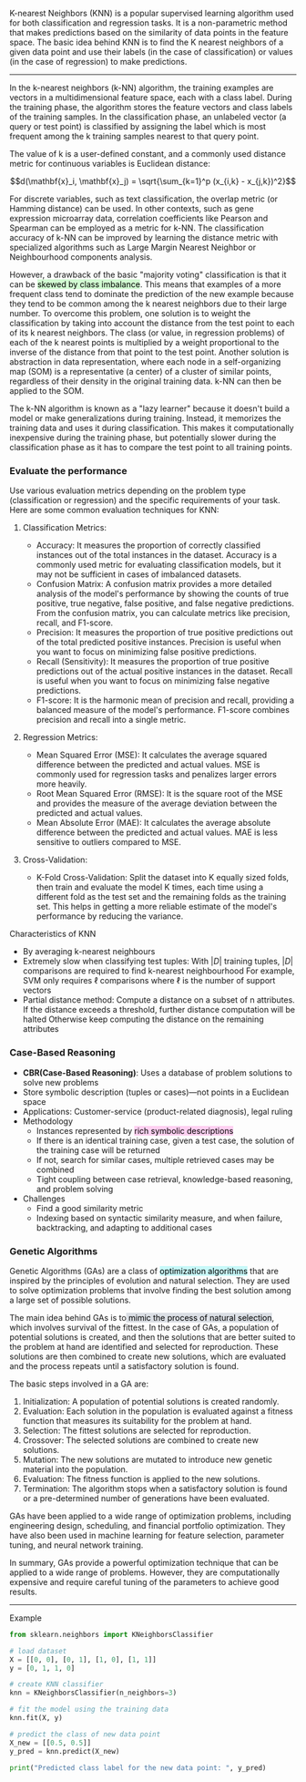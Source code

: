 K-nearest Neighbors (KNN) is a popular supervised learning algorithm used for both classification and regression tasks. It is a non-parametric method that makes predictions based on the similarity of data points in the feature space. The basic idea behind KNN is to find the K nearest neighbors of a given data point and use their labels (in the case of classification) or values (in the case of regression) to make predictions.

---

In the k-nearest neighbors (k-NN) algorithm, the training examples are vectors in a multidimensional feature space, each with a class label. During the training phase, the algorithm stores the feature vectors and class labels of the training samples. In the classification phase, an unlabeled vector (a query or test point) is classified by assigning the label which is most frequent among the k training samples nearest to that query point.

The value of k is a user-defined constant, and a commonly used distance metric for continuous variables is Euclidean distance: 

$$d(\mathbf{x}_i, \mathbf{x}_j) = \sqrt{\sum_{k=1}^p (x_{i,k} - x_{j,k})^2}$$

For discrete variables, such as text classification, the overlap metric (or Hamming distance) can be used. In other contexts, such as gene expression microarray data, correlation coefficients like Pearson and Spearman can be employed as a metric for k-NN. The classification accuracy of k-NN can be improved by learning the distance metric with specialized algorithms such as Large Margin Nearest Neighbor or Neighbourhood components analysis.

However, a drawback of the basic "majority voting" classification is that it can be <mark style="background: #BBFABBA6;">skewed by class imbalance</mark>. This means that examples of a more frequent class tend to dominate the prediction of the new example because they tend to be common among the k nearest neighbors due to their large number. To overcome this problem, one solution is to weight the classification by taking into account the distance from the test point to each of its k nearest neighbors. The class (or value, in regression problems) of each of the k nearest points is multiplied by a weight proportional to the inverse of the distance from that point to the test point. Another solution is abstraction in data representation, where each node in a self-organizing map (SOM) is a representative (a center) of a cluster of similar points, regardless of their density in the original training data. k-NN can then be applied to the SOM.

The k-NN algorithm is known as a "lazy learner" because it doesn't build a model or make generalizations during training. Instead, it memorizes the training data and uses it during classification. This makes it computationally inexpensive during the training phase, but potentially slower during the classification phase as it has to compare the test point to all training points.


### Evaluate the performance 

Use various evaluation metrics depending on the problem type (classification or regression) and the specific requirements of your task. Here are some common evaluation techniques for KNN:

1.  Classification Metrics:
    
    -   Accuracy: It measures the proportion of correctly classified instances out of the total instances in the dataset. Accuracy is a commonly used metric for evaluating classification models, but it may not be sufficient in cases of imbalanced datasets.
    -   Confusion Matrix: A confusion matrix provides a more detailed analysis of the model's performance by showing the counts of true positive, true negative, false positive, and false negative predictions. From the confusion matrix, you can calculate metrics like precision, recall, and F1-score.
    -   Precision: It measures the proportion of true positive predictions out of the total predicted positive instances. Precision is useful when you want to focus on minimizing false positive predictions.
    -   Recall (Sensitivity): It measures the proportion of true positive predictions out of the actual positive instances in the dataset. Recall is useful when you want to focus on minimizing false negative predictions.
    -   F1-score: It is the harmonic mean of precision and recall, providing a balanced measure of the model's performance. F1-score combines precision and recall into a single metric.
2.  Regression Metrics:
    
    -   Mean Squared Error (MSE): It calculates the average squared difference between the predicted and actual values. MSE is commonly used for regression tasks and penalizes larger errors more heavily.
    -   Root Mean Squared Error (RMSE): It is the square root of the MSE and provides the measure of the average deviation between the predicted and actual values.
    -   Mean Absolute Error (MAE): It calculates the average absolute difference between the predicted and actual values. MAE is less sensitive to outliers compared to MSE.
3.  Cross-Validation:
    
    -   K-Fold Cross-Validation: Split the dataset into K equally sized folds, then train and evaluate the model K times, each time using a different fold as the test set and the remaining folds as the training set. This helps in getting a more reliable estimate of the model's performance by reducing the variance.


Characteristics of KNN

-  By averaging k-nearest neighbours
-  Extremely slow when classifying test tuples:
	With $|D|$ training tuples, $|D|$ comparisons are required to find k-nearest neighbourhood
	For example, SVM only requires $\ell$ comparisons where $\ell$ is the number of support vectors
- Partial distance method:
	Compute a distance on a subset of n attributes.
	If the distance exceeds a threshold, further distance computation will be halted
	Otherwise keep computing the distance on the remaining attributes


### Case-Based Reasoning

-   **CBR(Case-Based Reasoning)**: Uses a database of problem solutions to solve new problems
-   Store symbolic description (tuples or cases)—not points in a Euclidean space
-   Applications: Customer-service (product-related diagnosis), legal ruling
-   Methodology
    -   Instances represented by <mark style="background: #FFB8EBA6;">rich symbolic descriptions</mark>
    -   If there is an identical training case, given a test case, the solution of the training case will be returned
    -   If not, search for similar cases, multiple retrieved cases may be combined
    -   Tight coupling between case retrieval, knowledge-based reasoning, and problem solving
-   Challenges
    -   Find a good similarity metric
    -   Indexing based on syntactic similarity measure, and when failure, backtracking, and adapting to additional cases


### Genetic Algorithms

Genetic Algorithms (GAs) are a class of <mark style="background: #ABF7F7A6;">optimization algorithms</mark> that are inspired by the principles of evolution and natural selection. They are used to solve optimization problems that involve finding the best solution among a large set of possible solutions.

The main idea behind GAs is to<mark style="background: #CACFD9A6;"> mimic the process of natural selection</mark>, which involves survival of the fittest. In the case of GAs, a population of potential solutions is created, and then the solutions that are better suited to the problem at hand are identified and selected for reproduction. These solutions are then combined to create new solutions, which are evaluated and the process repeats until a satisfactory solution is found.

The basic steps involved in a GA are:

1.  Initialization: A population of potential solutions is created randomly.
2.  Evaluation: Each solution in the population is evaluated against a fitness function that measures its suitability for the problem at hand.
3.  Selection: The fittest solutions are selected for reproduction.
4.  Crossover: The selected solutions are combined to create new solutions.
5.  Mutation: The new solutions are mutated to introduce new genetic material into the population.
6.  Evaluation: The fitness function is applied to the new solutions.
7.  Termination: The algorithm stops when a satisfactory solution is found or a pre-determined number of generations have been evaluated.

GAs have been applied to a wide range of optimization problems, including engineering design, scheduling, and financial portfolio optimization. They have also been used in machine learning for feature selection, parameter tuning, and neural network training.

In summary, GAs provide a powerful optimization technique that can be applied to a wide range of problems. However, they are computationally expensive and require careful tuning of the parameters to achieve good results.


----
Example

```python
from sklearn.neighbors import KNeighborsClassifier

# load dataset
X = [[0, 0], [0, 1], [1, 0], [1, 1]]
y = [0, 1, 1, 0]

# create KNN classifier
knn = KNeighborsClassifier(n_neighbors=3)

# fit the model using the training data
knn.fit(X, y)

# predict the class of new data point
X_new = [[0.5, 0.5]]
y_pred = knn.predict(X_new)

print("Predicted class label for the new data point: ", y_pred)
```
